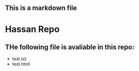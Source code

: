 ## This is a markdown file

# Hassan Repo
## THe following file is avaliable in this repo:
* test.txt
* test.html